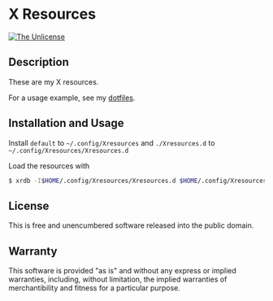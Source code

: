# X Resources

[![The Unlicense](https://img.shields.io/badge/license-The_Unlicense-red.svg)](./LICENSE.txt)

## Description

These are my X resources.

For a usage example, see my [dotfiles].

[dotfiles]: https://github.com/razor-x/dotfiles

## Installation and Usage

Install `default` to `~/.config/Xresources` and
`./Xresources.d` to `~/.config/Xresources/Xresources.d`

Load the resources with

```bash
$ xrdb -I$HOME/.config/Xresources/Xresources.d $HOME/.config/Xresources/default
```

## License

This is free and unencumbered software released into the public domain.

## Warranty

This software is provided "as is" and without any express or
implied warranties, including, without limitation, the implied
warranties of merchantibility and fitness for a particular
purpose.
